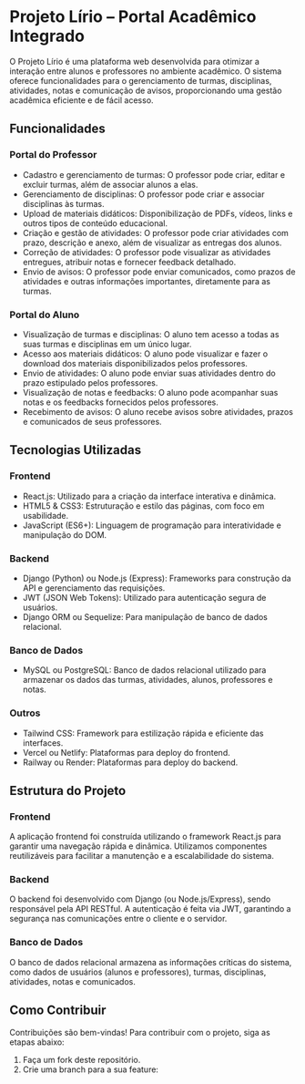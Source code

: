 # Projeto Lírio – Portal Acadêmico Integrado

O Projeto Lírio é uma plataforma web desenvolvida para otimizar a interação entre alunos e professores no ambiente acadêmico. O sistema oferece funcionalidades para o gerenciamento de turmas, disciplinas, atividades, notas e comunicação de avisos, proporcionando uma gestão acadêmica eficiente e de fácil acesso.

## Funcionalidades

### Portal do Professor
- Cadastro e gerenciamento de turmas: O professor pode criar, editar e excluir turmas, além de associar alunos a elas.
- Gerenciamento de disciplinas: O professor pode criar e associar disciplinas às turmas.
- Upload de materiais didáticos: Disponibilização de PDFs, vídeos, links e outros tipos de conteúdo educacional.
- Criação e gestão de atividades: O professor pode criar atividades com prazo, descrição e anexo, além de visualizar as entregas dos alunos.
- Correção de atividades: O professor pode visualizar as atividades entregues, atribuir notas e fornecer feedback detalhado.
- Envio de avisos: O professor pode enviar comunicados, como prazos de atividades e outras informações importantes, diretamente para as turmas.

### Portal do Aluno
- Visualização de turmas e disciplinas: O aluno tem acesso a todas as suas turmas e disciplinas em um único lugar.
- Acesso aos materiais didáticos: O aluno pode visualizar e fazer o download dos materiais disponibilizados pelos professores.
- Envio de atividades: O aluno pode enviar suas atividades dentro do prazo estipulado pelos professores.
- Visualização de notas e feedbacks: O aluno pode acompanhar suas notas e os feedbacks fornecidos pelos professores.
- Recebimento de avisos: O aluno recebe avisos sobre atividades, prazos e comunicados de seus professores.

## Tecnologias Utilizadas

### Frontend
- React.js: Utilizado para a criação da interface interativa e dinâmica.
- HTML5 & CSS3: Estruturação e estilo das páginas, com foco em usabilidade.
- JavaScript (ES6+): Linguagem de programação para interatividade e manipulação do DOM.

### Backend
- Django (Python) ou Node.js (Express): Frameworks para construção da API e gerenciamento das requisições.
- JWT (JSON Web Tokens): Utilizado para autenticação segura de usuários.
- Django ORM ou Sequelize: Para manipulação de banco de dados relacional.

### Banco de Dados
- MySQL ou PostgreSQL: Banco de dados relacional utilizado para armazenar os dados das turmas, atividades, alunos, professores e notas.

### Outros
- Tailwind CSS: Framework para estilização rápida e eficiente das interfaces.
- Vercel ou Netlify: Plataformas para deploy do frontend.
- Railway ou Render: Plataformas para deploy do backend.

## Estrutura do Projeto

### Frontend
A aplicação frontend foi construída utilizando o framework React.js para garantir uma navegação rápida e dinâmica. Utilizamos componentes reutilizáveis para facilitar a manutenção e a escalabilidade do sistema.

### Backend
O backend foi desenvolvido com Django (ou Node.js/Express), sendo responsável pela API RESTful. A autenticação é feita via JWT, garantindo a segurança nas comunicações entre o cliente e o servidor.

### Banco de Dados
O banco de dados relacional armazena as informações críticas do sistema, como dados de usuários (alunos e professores), turmas, disciplinas, atividades, notas e comunicados.

## Como Contribuir

Contribuições são bem-vindas! Para contribuir com o projeto, siga as etapas abaixo:

1. Faça um fork deste repositório.
2. Crie uma branch para a sua feature:
